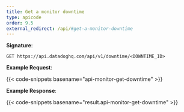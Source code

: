 ```yaml
---
title: Get a monitor downtime
type: apicode
order: 9.5
external_redirect: /api/#get-a-monitor-downtime
---
```

**Signature**:

`GET https://api.datadoghq.com/api/v1/downtime/<DOWNTIME_ID>`

**Example Request**:

{{< code-snippets basename="api-monitor-get-downtime" >}}

**Example Response**:

{{< code-snippets basename="result.api-monitor-get-downtime" >}}


